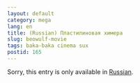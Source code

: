 ```yaml
---
layout: default
category: mega
lang: en
title: (Russian) Пластилиновая химера
slug: beowulf-movie
tags: baka-baka cinema sux 
postid: 165
---
```

<p>Sorry, this entry is only available in <a href="http://mega.genn.org/export/getposts.php">Russian</a>.</p>